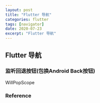 ```yaml
---
layout: post
title: "Flutter 导航"
categories: flutter
tags: [navigator]
date: 2020-07-23
excerpt: "Flutter 导航"
---
```


## Flutter 导航


### 监听回退按钮(包换Android Back按钮)

WillPopScope


### Reference

